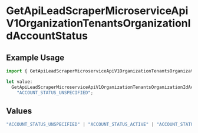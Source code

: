 # GetApiLeadScraperMicroserviceApiV1OrganizationTenantsOrganizationIdAccountStatus

## Example Usage

```typescript
import { GetApiLeadScraperMicroserviceApiV1OrganizationTenantsOrganizationIdAccountStatus } from "oppulence-backend-sdk/models/operations";

let value:
  GetApiLeadScraperMicroserviceApiV1OrganizationTenantsOrganizationIdAccountStatus =
    "ACCOUNT_STATUS_UNSPECIFIED";
```

## Values

```typescript
"ACCOUNT_STATUS_UNSPECIFIED" | "ACCOUNT_STATUS_ACTIVE" | "ACCOUNT_STATUS_SUSPENDED" | "ACCOUNT_STATUS_PENDING_VERIFICATION"
```